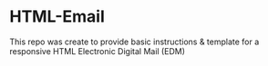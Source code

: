 # HTML-Email
This repo was create to provide basic instructions &amp; template for a responsive HTML Electronic Digital Mail (EDM)
